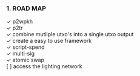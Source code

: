 ### 1. ROAD MAP

&checkmark; p2wpkh  
&checkmark; p2tr  
&checkmark; combine mutliple utxo's into a single utxo output  
&checkmark; create a easy to use framework  
&checkmark; script-spend  
&checkmark; multi-sig  
&checkmark; atomic swap  
[ ] access the lighting network  